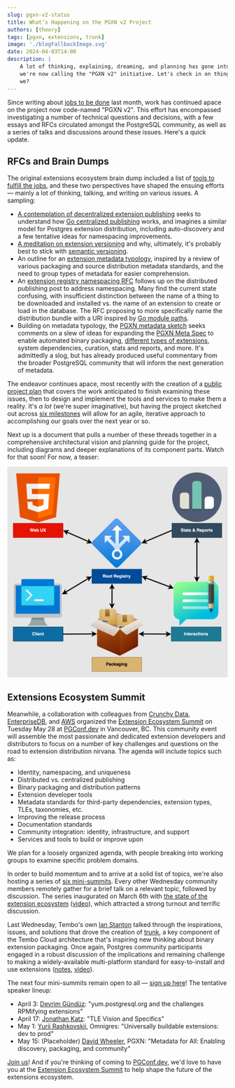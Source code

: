 ```yaml
---
slug: pgxn-v2-status
title: What’s Happening on the PGXN v2 Project
authors: [theory]
tags: [pgxn, extensions, trunk]
image: './blogFallbackImage.svg'
date: 2024-04-03T14:00
description: |
    A lot of thinking, explaining, dreaming, and planning has gone into what
    we're now calling the "PGXN v2" initiative. Let's check in on things, shall
    we?
---
```


Since writing about [jobs to be done] last month, work has continued apace on
the project now code-named "PGXN v2". This effort has encompassed
investigating a number of technical questions and decisions, with a few essays
and RFCs circulated amongst the PostgreSQL community, as well as a series of
talks and discussions around these issues. Here's a quick update.

## RFCs and Brain Dumps

The original extensions ecosystem brain dump included a list of [tools to
fulfill the jobs], and these two perspectives have shaped the ensuing efforts
— mainly a lot of thinking, talking, and writing on various issues. A
sampling:

-   [A contemplation of decentralized extension publishing] seeks to
    understand how [Go centralized publishing] works, and imagines a similar
    model for Postgres extension distribution, including auto-discovery
    and a few tentative ideas for namespacing improvements.
-   [A meditation on extension versioning] and why, ultimately, it's probably
    best to stick with [semantic versioning].
-   An outline for an [extension metadata typology], inspired by a review of
    various packaging and source distribution metadata standards, and the need
    to group types of metadata for easier comprehension.
-   An [extension registry namespacing RFC] follows up on the distributed
    publishing post to address namespacing. Many find the current state
    confusing, with insufficient distinction between the name of a thing to be
    downloaded and installed vs. the name of an extension to create or load in
    the database. The RFC proposing to more specifically name the distribution
    bundle with a URI inspired by [Go module paths].
-   Building on metadata typology, the [PGXN metadata sketch] seeks comments
    on a slew of ideas for expanding the [PGXN Meta Spec] to enable automated
    binary packaging, [different types of extensions], system dependencies,
    curation, stats and reports, and more. It's admittedly a slog, but has
    already produced useful commentary from the broader PostgreSQL community
    that will inform the next generation of metadata.

The endeavor continues apace, most recently with the creation of a [public
project plan] that covers the work anticipated to finish examining these
issues, then to design and implement the tools and services to make them a
reality. It's _a lot_ (we're super imaginative), but having the project
sketched out across [six milestones] will allow for an agile, iterative
approach to accomplishing our goals over the next year or so.

Next up is a document that pulls a number of these threads together in a
comprehensive architectural vision and planning guide for the project,
including diagrams and deeper explanations of its component parts. Watch for
that soon! For now, a teaser:

![Diagram of the extension distribution ecosystem vision, featuring “Root Registry” in the center and bidirectional lines to four of the surrounding nodes: “Web UX”, “Client”, “Packaging”, and “Interactions”. The “Packaging” and “Interactions” boxes also have a bi-directional arrow between them, while the fifth box, “Stats & Reports”, has a bi--directional arrow pointing to “Interactions” and another arrow pointing to “Root Registry”.](./future-extension-ecosystem.png 'Future Extension Ecosystem')

## Extensions Ecosystem Summit

Meanwhile, a collaboration with colleagues from [Crunchy Data],
[EnterpriseDB], and [AWS] organized the [Extension Ecosystem Summit] on
Tuesday May 28 at [PGConf.dev] in Vancouver, BC. This community event will
assemble the most passionate and dedicated extension developers and
distributors to focus on a number of key challenges and questions on the road
to extension distribution nirvana. The agenda will include topics such as:

-   Identity, namespacing, and uniqueness
-   Distributed vs. centralized publishing
-   Binary packaging and distribution patterns
-   Extension developer tools
-   Metadata standards for third-party dependencies, extension types, TLEs,
    taxonomies, etc.
-   Improving the release process
-   Documentation standards
-   Community integration: identity, infrastructure, and support
-   Services and tools to build or improve upon

We plan for a loosely organized agenda, with people breaking into working
groups to examine specific problem domains.

In order to build momentum and to arrive at a solid list of topics, we're also
hosting a series of [six mini-summits][mini-summit]. Every other Wednesday
community members remotely gather for a brief talk on a relevant topic,
followed by discussion. The series inaugurated on March 6th with [the state of
the extension ecosystem] ([video](https://www.youtube.com/watch?v=6o1N1-Eq-Do)),
which attracted a strong turnout and terrific discussion.

Last Wednesday, Tembo's own [Ian Stanton] talked through the inspirations,
issues, and solutions that drove the creation of [trunk], a key component of
the Tembo Cloud architecture that's inspiring new thinking about binary
extension packaging. Once again, Postgres community participants engaged in a
robust discussion of the implications and remaining challenge to making a
widely-available multi-platform standard for easy-to-install and use
extensions ([notes], [video](https://www.youtube.com/watch?v=k3VC_RFL1bQ)).

The next four mini-summits remain open to all — [sign up here][mini-summit]!
The tentative speaker lineup:

-   April 3: [Devrim Gündüz]: "yum.postgresql.org and the challenges RPMifying
    extensions"
-   April 17: [Jonathan Katz]: "TLE Vision and Specifics"
-   May 1: [Yurii Rashkovskii], Omnigres: "Universally buildable extensions:
    dev to prod"
-   May 15: (Placeholder) [David Wheeler], PGXN: "Metadata for All: Enabling
    discovery, packaging, and community"

[Join us][mini-summit]! And if you're thinking of coming to [PGConf.dev], we'd
love to have you at the [Extension Ecosystem Summit] to help shape the future
of the extensions ecosystem.

[jobs to be done]: /blog/pgxn-ecosystem-jobs 'The Jobs to be Done by the Ideal Postgres Extension Ecosystem'
[tools to fulfill the jobs]: https://gist.github.com/theory/898c8802937ad8361ccbcc313054c29d#tools 'Extension Ecosystem: Tools'
[A contemplation of decentralized extension publishing]: https://justatheory.com/2024/02/decentralized-extension-publishing/
[Go centralized publishing]: https://go.dev/doc/modules/developing#decentralized 'go.dev: Developing and publishing modules'
[A meditation on extension versioning]: https://justatheory.com/2024/02/extension-versioning/ 'The History and Future of Extension Versioning'
[semantic versioning]: https://semver.org
[extension metadata typology]: https://justatheory.com/2024/02/extension-metadata-typology/
[extension registry namespacing RFC]: https://justatheory.com/2024/03/extension-namespace-rfc/
[Go module paths]: https://go.dev/ref/mod#module-path
[PGXN metadata sketch]: https://justatheory.com/archive/
[PGXN Meta Spec]: https://pgxn.org/spec
[different types of extensions]: /blog/four-types-of-extensions 'Enter the matrix: the four types of Postgres extensions'
[public project plan]: https://github.com/orgs/pgxn/projects/1/views/1
[six milestones]: https://github.com/pgxn/planning/milestones
[Crunchy Data]: https://www.crunchydata.com 'Crunchy Data: Postgres for Cloud, Kubernetes, or Enterprise'
[EnterpriseDB]: https://www.enterprisedb.com 'EDB: Open-Source, Enterprise Postgres Database Management'
[AWS]: https://aws.amazon.com/rds/postgresql/ 'Amazon RDS for PostgreSQL'
[Extension Ecosystem Summit]: https://www.pgevents.ca/events/pgconfdev2024/schedule/session/191 'PGConf.dev: Extensions Ecosystem Summit: Enabling comprehensive indexing, discovery, and binary distribution'
[PGConf.dev]: https://2024.pgconf.dev 'PostgresQL Development Conference 2024'
[mini-summit]: https://www.eventbrite.com/e/851125899477/ 'Postgres Extension Ecosystem Mini-Summit'
[the state of the extension ecosystem]: https://justatheory.com/2024/03/mini-summit-one/ 'Mini Summit One'
[Ian Stanton]: https://github.com/ianstanton
[trunk]: https://pgt.dev
[notes]: https://justatheory.com/2024/03/mini-summit-two/
[sign up here]: https://www.eventbrite.com/e/851125899477/
[Devrim Gündüz]: https://github.com/devrimgunduz
[Jonathan Katz]: https://jkatz05.com
[Yurii Rashkovskii]: https://ca.linkedin.com/in/yrashk
[David Wheeler]: https://justatheory.com
